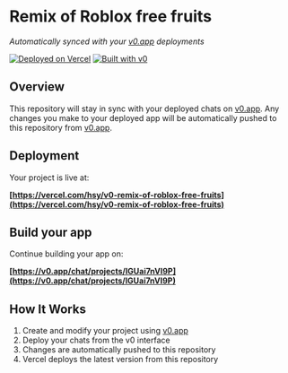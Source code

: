 # Remix of Roblox free fruits

*Automatically synced with your [v0.app](https://v0.app) deployments*

[![Deployed on Vercel](https://img.shields.io/badge/Deployed%20on-Vercel-black?style=for-the-badge&logo=vercel)](https://vercel.com/hsy/v0-remix-of-roblox-free-fruits)
[![Built with v0](https://img.shields.io/badge/Built%20with-v0.app-black?style=for-the-badge)](https://v0.app/chat/projects/lGUai7nVI9P)

## Overview

This repository will stay in sync with your deployed chats on [v0.app](https://v0.app).
Any changes you make to your deployed app will be automatically pushed to this repository from [v0.app](https://v0.app).

## Deployment

Your project is live at:

**[https://vercel.com/hsy/v0-remix-of-roblox-free-fruits](https://vercel.com/hsy/v0-remix-of-roblox-free-fruits)**

## Build your app

Continue building your app on:

**[https://v0.app/chat/projects/lGUai7nVI9P](https://v0.app/chat/projects/lGUai7nVI9P)**

## How It Works

1. Create and modify your project using [v0.app](https://v0.app)
2. Deploy your chats from the v0 interface
3. Changes are automatically pushed to this repository
4. Vercel deploys the latest version from this repository